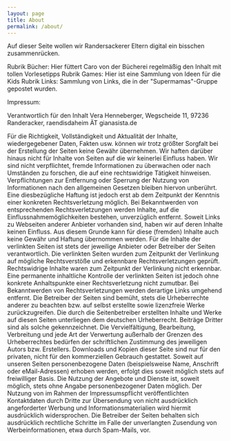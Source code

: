 ```yaml
---
layout: page
title: About
permalink: /about/
---
```


Auf dieser Seite wollen wir Randersackerer Eltern digital ein bisschen zusammenrücken.
 
Rubrik Bücher: Hier füttert Caro von der Bücherei regelmäßig den Inhalt mit tollen Vorlesetipps
Rubrik Games: Hier ist eine Sammlung von Ideen für die Kids
Rubrik Links: Sammlung von Links, die in der "Supermamas"-Gruppe gepostet wurden.


Impressum:

Verantwortlich für den Inhalt Vera Henneberger, Wegscheide 11, 97236 Randeracker, raendisdaheim ÄT gianasista.de

Für die Richtigkeit, Vollständigkeit und Aktualität der Inhalte, wiedergegebener Daten, Fakten usw. können wir trotz größter Sorgfalt bei der Erstellung der Seiten keine Gewähr übernehmen. Wir haften darüber hinaus nicht für Inhalte von Seiten auf die wir keinerlei Einfluss haben. Wir sind nicht verpflichtet, fremde Informationen zu überwachen oder nach Umständen zu forschen, die auf eine rechtswidrige Tätigkeit hinweisen. Verpflichtungen zur Entfernung oder Sperrung der Nutzung von Informationen nach den allgemeinen Gesetzen bleiben hiervon unberührt. Eine diesbezügliche Haftung ist jedoch erst ab dem Zeitpunkt der Kenntnis einer konkreten Rechtsverletzung möglich. Bei Bekanntwerden von entsprechenden Rechtsverletzungen werden Inhalte, auf die Einflussnahmemöglichkeiten bestehen, unverzüglich entfernt. Soweit Links zu Webseiten anderer Anbieter vorhanden sind, haben wir auf deren Inhalte keinen Einfluss. Aus diesem Grunde kann für diese (fremden) Inhalte auch keine Gewähr und Haftung übernommen werden. Für die Inhalte der verlinkten Seiten ist stets der jeweilige Anbieter oder Betreiber der Seiten verantwortlich. Die verlinkten Seiten wurden zum Zeitpunkt der Verlinkung auf mögliche Rechtsverstöße und erkennbare Rechtsverletzungen geprüft. Rechtswidrige Inhalte waren zum Zeitpunkt der Verlinkung nicht erkennbar. Eine permanente inhaltliche Kontrolle der verlinkten Seiten ist jedoch ohne konkrete Anhaltspunkte einer Rechtsverletzung nicht zumutbar. Bei Bekanntwerden von Rechtsverletzungen werden derartige Links umgehend entfernt.
Die Betreiber der Seiten sind bemüht, stets die Urheberrechte anderer zu beachten bzw. auf selbst erstellte sowie lizenzfreie Werke zurückzugreifen. Die durch die Seitenbetreiber erstellten Inhalte und Werke auf diesen Seiten unterliegen dem deutschen Urheberrecht. Beiträge Dritter sind als solche gekennzeichnet. Die Vervielfältigung, Bearbeitung, Verbreitung und jede Art der Verwertung außerhalb der Grenzen des Urheberrechtes bedürfen der schriftlichen Zustimmung des jeweiligen Autors bzw. Erstellers. Downloads und Kopien dieser Seite sind nur für den privaten, nicht für den kommerziellen Gebrauch gestattet. Soweit auf unseren Seiten personenbezogene Daten (beispielsweise Name, Anschrift oder eMail-Adressen) erhoben werden, erfolgt dies soweit möglich stets auf freiwilliger Basis. Die Nutzung der Angebote und Dienste ist, soweit möglich, stets ohne Angabe personenbezogener Daten möglich. Der Nutzung von im Rahmen der Impressumspflicht veröffentlichten Kontaktdaten durch Dritte zur Übersendung von nicht ausdrücklich angeforderter Werbung und Informationsmaterialien wird hiermit ausdrücklich widersprochen. Die Betreiber der Seiten behalten sich ausdrücklich rechtliche Schritte im Falle der unverlangten Zusendung von Werbeinformationen, etwa durch Spam-Mails, vor.
